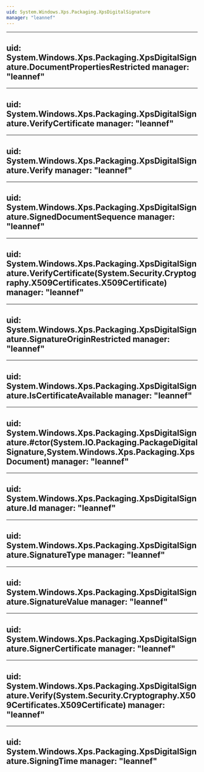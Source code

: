 ```yaml
---
uid: System.Windows.Xps.Packaging.XpsDigitalSignature
manager: "leannef"
---
```


---
uid: System.Windows.Xps.Packaging.XpsDigitalSignature.DocumentPropertiesRestricted
manager: "leannef"
---

---
uid: System.Windows.Xps.Packaging.XpsDigitalSignature.VerifyCertificate
manager: "leannef"
---

---
uid: System.Windows.Xps.Packaging.XpsDigitalSignature.Verify
manager: "leannef"
---

---
uid: System.Windows.Xps.Packaging.XpsDigitalSignature.SignedDocumentSequence
manager: "leannef"
---

---
uid: System.Windows.Xps.Packaging.XpsDigitalSignature.VerifyCertificate(System.Security.Cryptography.X509Certificates.X509Certificate)
manager: "leannef"
---

---
uid: System.Windows.Xps.Packaging.XpsDigitalSignature.SignatureOriginRestricted
manager: "leannef"
---

---
uid: System.Windows.Xps.Packaging.XpsDigitalSignature.IsCertificateAvailable
manager: "leannef"
---

---
uid: System.Windows.Xps.Packaging.XpsDigitalSignature.#ctor(System.IO.Packaging.PackageDigitalSignature,System.Windows.Xps.Packaging.XpsDocument)
manager: "leannef"
---

---
uid: System.Windows.Xps.Packaging.XpsDigitalSignature.Id
manager: "leannef"
---

---
uid: System.Windows.Xps.Packaging.XpsDigitalSignature.SignatureType
manager: "leannef"
---

---
uid: System.Windows.Xps.Packaging.XpsDigitalSignature.SignatureValue
manager: "leannef"
---

---
uid: System.Windows.Xps.Packaging.XpsDigitalSignature.SignerCertificate
manager: "leannef"
---

---
uid: System.Windows.Xps.Packaging.XpsDigitalSignature.Verify(System.Security.Cryptography.X509Certificates.X509Certificate)
manager: "leannef"
---

---
uid: System.Windows.Xps.Packaging.XpsDigitalSignature.SigningTime
manager: "leannef"
---
